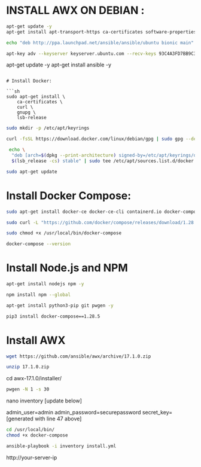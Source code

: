 # INSTALL AWX ON DEBIAN :

```sh
apt-get update -y
apt-get install apt-transport-https ca-certificates software-properties-common unzip gnupg2 curl git -y
```

```sh
echo "deb http://ppa.launchpad.net/ansible/ansible/ubuntu bionic main" | tee /etc/apt/sources.list.d/ansible.list
```

```sh
apt-key adv --keyserver keyserver.ubuntu.com --recv-keys 93C4A3FD7BB9C367
```

apt-get update -y
apt-get install ansible -y
```

# Install Docker:

```sh
sudo apt-get install \
    ca-certificates \
    curl \
    gnupg \
    lsb-release
```

```sh
sudo mkdir -p /etc/apt/keyrings
```

```sh
curl -fsSL https://download.docker.com/linux/debian/gpg | sudo gpg --dearmor -o /etc/apt/keyrings/docker.gpg
```

```sh
 echo \
  "deb [arch=$(dpkg --print-architecture) signed-by=/etc/apt/keyrings/docker.gpg] https://download.docker.com/linux/debian \
  $(lsb_release -cs) stable" | sudo tee /etc/apt/sources.list.d/docker.list > /dev/null
```

```sh
sudo apt-get update
```

# Install Docker Compose:


```sh
sudo apt-get install docker-ce docker-ce-cli containerd.io docker-compose-plugin
```

```sh
sudo curl -L "https://github.com/docker/compose/releases/download/1.28.5/docker-compose-$(uname -s)-$(uname -m)" -o /usr/local/bin/docker-compose
```

```sh
sudo chmod +x /usr/local/bin/docker-compose
```

```sh
docker-compose --version
```

# Install Node.js and NPM

```sh
apt-get install nodejs npm -y
```

```sh
npm install npm --global
```

```sh
apt-get install python3-pip git pwgen -y
```

```sh
pip3 install docker-compose==1.28.5
```

# Install AWX

```sh
wget https://github.com/ansible/awx/archive/17.1.0.zip
```

```sh
unzip 17.1.0.zip
```

cd awx-17.1.0/installer/

```sh
pwgen -N 1 -s 30
```

nano inventory
[update below]

admin_user=admin
admin_password=securepassword
secret_key=[generated with line 47 above]

```sh
cd /usr/local/bin/
chmod +x docker-compose
```

```sh
ansible-playbook -i inventory install.yml
```

http://your-server-ip
